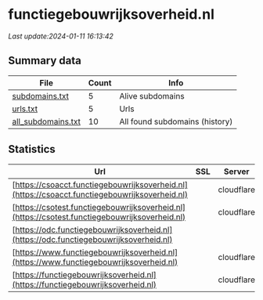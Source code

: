 # functiegebouwrijksoverheid.nl
*Last update:2024-01-11 16:13:42*
## Summary data
| File       | Count | Info |
|------------|-------|------|
|[subdomains.txt](/data/functiegebouwrijksoverheid/subdomains.txt)|5|Alive subdomains|
|[urls.txt](/data/functiegebouwrijksoverheid/urls.txt)|5|Urls|
|[all_subdomains.txt](/data/functiegebouwrijksoverheid/all_subdomains.txt)|10|All found subdomains (history)|
## Statistics
| Url | SSL | Server | Cookie | HSTS | CSP | XFO | XXP | RP | Tech |
|------------|-------|------|------|------|------|------|------|------|------|
|[https://csoacct.functiegebouwrijksoverheid.nl](https://csoacct.functiegebouwrijksoverheid.nl)| |cloudflare|:warning: |:white_check_mark: | | | | |:white_check_mark: |Basic Cloudflare HST...|
|[https://csotest.functiegebouwrijksoverheid.nl](https://csotest.functiegebouwrijksoverheid.nl)| |cloudflare|:warning: |:white_check_mark: | | | | |:white_check_mark: |Basic Cloudflare HST...|
|[https://odc.functiegebouwrijksoverheid.nl](https://odc.functiegebouwrijksoverheid.nl)| | | |:white_check_mark: | | | | |:white_check_mark: |HSTS|
|[https://www.functiegebouwrijksoverheid.nl](https://www.functiegebouwrijksoverheid.nl)| |cloudflare|:warning: |:white_check_mark: | | |:white_check_mark: |:white_check_mark: |:white_check_mark: |Bloomreach Bootstrap...|
|[https://functiegebouwrijksoverheid.nl](https://functiegebouwrijksoverheid.nl)| |cloudflare|:warning: |:white_check_mark: | | |:white_check_mark: |:white_check_mark: |:white_check_mark: |Cloudflare HSTS|